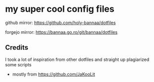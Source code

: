 # my super cool config files

github mirror: <https://github.com/holy-bannaa/dotfiles>

forgejo mirror: <https://bannaa.go.ro/git/bannaa/dotfiles>

## Credits

I took a lot of inspiration from other dotfiles and straight up plagiarized some scripts

- mostly from <https://github.com/JaKooLit>
